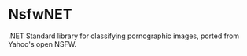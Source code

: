 # NsfwNET
.NET Standard library for classifying pornographic images, ported from Yahoo's open NSFW.
